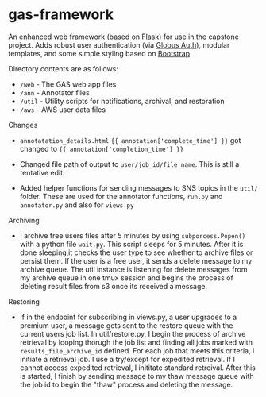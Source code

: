 # gas-framework
An enhanced web framework (based on [Flask](http://flask.pocoo.org/)) for use in the capstone project. Adds robust user authentication (via [Globus Auth](https://docs.globus.org/api/auth)), modular templates, and some simple styling based on [Bootstrap](http://getbootstrap.com/).

Directory contents are as follows:
* `/web` - The GAS web app files
* `/ann` - Annotator files
* `/util` - Utility scripts for notifications, archival, and restoration
* `/aws` - AWS user data files


Changes 
* `annotatation_details.html` `{{ annotation['complete_time'] }}` got changed to `{{ annotation['completion_time'] }}`

* Changed file path of output to `user/job_id/file_name`. This is still a tentative edit. 

* Added helper functions for sending messages to SNS topics in the `util/` folder. These are used for the annotator functions, `run.py` and `annotator.py` and also for `views.py`

Archiving

* I archive free users files after 5 minutes by using `subporcess.Popen()` with a python file `wait.py`. This script sleeps for 5 minutes. After it is done sleeping,it checks the user type to see whether to archive files or persist them. If the user is a free user, it sends a delete message to my archive queue. The util instance is listening for delete messages from my archive queue in one tmux session and begins the process of deleting result files from s3 once its received a message. 

Restoring

* If in the endpoint for subscribing in views.py, a user upgrades to a premium user, a message gets sent to the restore queue with the current users job list. In util/restore.py, I begin the process of archive retrieval by looping thorugh the job list and finding all jobs marked with `results_file_archive_id` defined. For each job that meets this criteria, I initiate a retrieval job. I use a try/except for expedited retrieval. If I cannot access expedited retrieval, I inititate standard retreival. After this is started, I finish by sending message to my thaw message queue with the job id to begin the "thaw" process and deleting the message. 